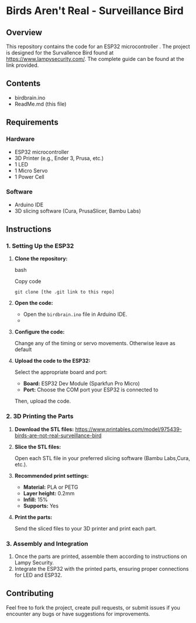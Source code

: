 # Birds Aren't Real - Surveillance Bird

## Overview

This repository contains the code for an ESP32 microcontroller . The project is designed for the Survallence Bird found at https://www.lampysecurity.com/. The complete guide can be found at the link provided.

## Contents

-   birdbrain.ino
-  ReadMe.md (this file)

## Requirements

### Hardware

-   ESP32 microcontroller
-   3D Printer (e.g., Ender 3, Prusa, etc.)
-   1 LED
-   1 Micro Servo
-  1 Power Cell

### Software

-   Arduino IDE
-   3D slicing software (Cura, PrusaSlicer, Bambu Labs)

## Instructions

### 1. Setting Up the ESP32

1.  **Clone the repository:**
    
    bash
    
    Copy code
    
    `git clone [the .git link to this repo]`
    
2.  **Open the code:**
    
    -   Open the `birdbrain.ino` file in Arduino IDE.
    - 
3.  **Configure the code:**
    
    Change any of the timing or servo movements. Otherwise leave as default
    
5.  **Upload the code to the ESP32:**
    
    Select the appropriate board and port:
    
    -   **Board:** ESP32 Dev Module (Sparkfun Pro Micro) 
    -   **Port:** Choose the COM port your ESP32 is connected to
    
    Then, upload the code.
    

### 2. 3D Printing the Parts

1.  **Download  the STL files:**
    https://www.printables.com/model/975439-birds-are-not-real-surveillance-bird
    
2.  **Slice the STL files:**
    
    Open each STL file in your preferred slicing software (Bambu Labs,Cura, etc.).
    
3.  **Recommended print settings:**
    
    -   **Material:** PLA or PETG
    -   **Layer height:** 0.2mm
    -   **Infill:** 15%
    -   **Supports:** Yes
4.  **Print the parts:**
    
    Send the sliced files to your 3D printer and print each part.
    

### 3. Assembly and Integration

1.  Once the parts are printed, assemble them according to instructions on Lampy Security.
2.  Integrate the ESP32 with the printed parts, ensuring proper connections for LED and ESP32.

## Contributing

Feel free to fork the project, create pull requests, or submit issues if you encounter any bugs or have suggestions for improvements.
